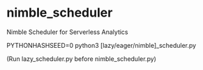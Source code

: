 # nimble_scheduler
Nimble Scheduler for Serverless Analytics

PYTHONHASHSEED=0 python3 [lazy/eager/nimble]_scheduler.py

(Run lazy_scheduler.py before nimble_scheduler.py)
